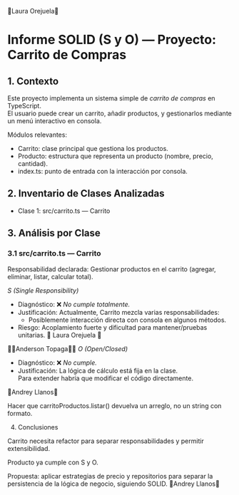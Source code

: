 🧁Laura Orejuela🧁

# Informe SOLID (S y O) — Proyecto: Carrito de Compras

## 1. Contexto
Este proyecto implementa un sistema simple de *carrito de compras* en TypeScript.  
El usuario puede crear un carrito, añadir productos, y gestionarlos mediante un menú interactivo en consola.

Módulos relevantes:
- Carrito: clase principal que gestiona los productos.
- Producto: estructura que representa un producto (nombre, precio, cantidad).
- index.ts: punto de entrada con la interacción por consola.

## 2. Inventario de Clases Analizadas
- Clase 1: src/carrito.ts — Carrito  

## 3. Análisis por Clase

### 3.1 src/carrito.ts — Carrito
Responsabilidad declarada: Gestionar productos en el carrito (agregar, eliminar, listar, calcular total).

*S (Single Responsibility)*
- Diagnóstico: ❌ *No cumple totalmente.*
- Justificación: Actualmente, Carrito mezcla varias responsabilidades:
  - Posiblemente interacción directa con consola en algunos métodos.
- Riesgo: Acoplamiento fuerte y dificultad para mantener/pruebas unitarias.
🧁 Laura Orejuela 🧁


🔴🔴Anderson Topaga🔴🔴
*O (Open/Closed)*
- Diagnóstico: ❌ *No cumple.*
- Justificación: La lógica de cálculo  está fija en la clase.  
  Para extender habría que modificar el código directamente.
  
🧿Andrey Llanos🧿

  Hacer que carritoProductos.listar() devuelva un arreglo, no un string con formato.

4. Conclusiones

Carrito necesita refactor para separar responsabilidades y permitir extensibilidad.

Producto ya cumple con S y O.

Propuesta: aplicar estrategias de precio y repositorios para separar la persistencia de la lógica de negocio, siguiendo SOLID.
🧿Andrey Llanos🧿
